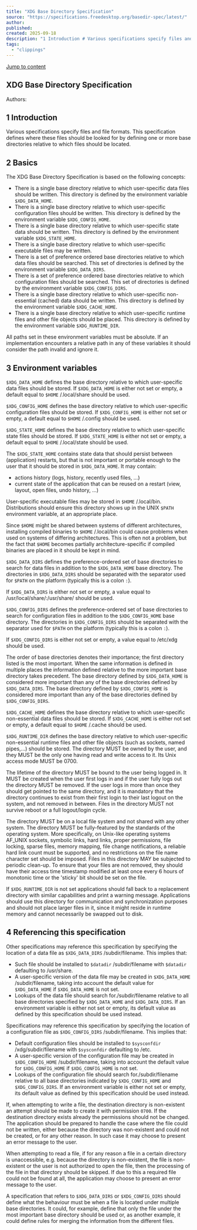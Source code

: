 ```yaml
---
title: "XDG Base Directory Specification"
source: "https://specifications.freedesktop.org/basedir-spec/latest/"
author:
published:
created: 2025-09-18
description: "1 Introduction # Various specifications specify files and file formats. This specification defines where these files should be looked for by defining one or more base directories relative to which files should be located. 2 Basics # The XDG Base Directory Specification is based on the following conc…"
tags:
  - "clippings"
---
```

[Jump to content](https://specifications.freedesktop.org/basedir-spec/latest/#_content)

## XDG Base Directory Specification

Authors:

  

## 1 Introduction

Various specifications specify files and file formats. This specification defines where these files should be looked for by defining one or more base directories relative to which files should be located.

## 2 Basics

The XDG Base Directory Specification is based on the following concepts:

- There is a single base directory relative to which user-specific data files should be written. This directory is defined by the environment variable `$XDG_DATA_HOME`.
- There is a single base directory relative to which user-specific configuration files should be written. This directory is defined by the environment variable `$XDG_CONFIG_HOME`.
- There is a single base directory relative to which user-specific state data should be written. This directory is defined by the environment variable `$XDG_STATE_HOME`.
- There is a single base directory relative to which user-specific executable files may be written.
- There is a set of preference ordered base directories relative to which data files should be searched. This set of directories is defined by the environment variable `$XDG_DATA_DIRS`.
- There is a set of preference ordered base directories relative to which configuration files should be searched. This set of directories is defined by the environment variable `$XDG_CONFIG_DIRS`.
- There is a single base directory relative to which user-specific non-essential (cached) data should be written. This directory is defined by the environment variable `$XDG_CACHE_HOME`.
- There is a single base directory relative to which user-specific runtime files and other file objects should be placed. This directory is defined by the environment variable `$XDG_RUNTIME_DIR`.

All paths set in these environment variables must be absolute. If an implementation encounters a relative path in any of these variables it should consider the path invalid and ignore it.

## 3 Environment variables

`$XDG_DATA_HOME` defines the base directory relative to which user-specific data files should be stored. If `$XDG_DATA_HOME` is either not set or empty, a default equal to `$HOME` /.local/share should be used.

`$XDG_CONFIG_HOME` defines the base directory relative to which user-specific configuration files should be stored. If `$XDG_CONFIG_HOME` is either not set or empty, a default equal to `$HOME` /.config should be used.

`$XDG_STATE_HOME` defines the base directory relative to which user-specific state files should be stored. If `$XDG_STATE_HOME` is either not set or empty, a default equal to `$HOME` /.local/state should be used.

The `$XDG_STATE_HOME` contains state data that should persist between (application) restarts, but that is not important or portable enough to the user that it should be stored in `$XDG_DATA_HOME`. It may contain:

- actions history (logs, history, recently used files, …)
- current state of the application that can be reused on a restart (view, layout, open files, undo history, …)

User-specific executable files may be stored in `$HOME` /.local/bin. Distributions should ensure this directory shows up in the UNIX `$PATH` environment variable, at an appropriate place.

Since `$HOME` might be shared between systems of different architectures, installing compiled binaries to `$HOME` /.local/bin could cause problems when used on systems of differing architectures. This is often not a problem, but the fact that `$HOME` becomes partially architecture-specific if compiled binaries are placed in it should be kept in mind.

`$XDG_DATA_DIRS` defines the preference-ordered set of base directories to search for data files in addition to the `$XDG_DATA_HOME` base directory. The directories in `$XDG_DATA_DIRS` should be separated with the separator used for `$PATH` on the platform (typically this is a colon `:`).

If `$XDG_DATA_DIRS` is either not set or empty, a value equal to /usr/local/share/:/usr/share/ should be used.

`$XDG_CONFIG_DIRS` defines the preference-ordered set of base directories to search for configuration files in addition to the `$XDG_CONFIG_HOME` base directory. The directories in `$XDG_CONFIG_DIRS` should be separated with the separator used for `$PATH` on the platform (typically this is a colon `:`).

If `$XDG_CONFIG_DIRS` is either not set or empty, a value equal to /etc/xdg should be used.

The order of base directories denotes their importance; the first directory listed is the most important. When the same information is defined in multiple places the information defined relative to the more important base directory takes precedent. The base directory defined by `$XDG_DATA_HOME` is considered more important than any of the base directories defined by `$XDG_DATA_DIRS`. The base directory defined by `$XDG_CONFIG_HOME` is considered more important than any of the base directories defined by `$XDG_CONFIG_DIRS`.

`$XDG_CACHE_HOME` defines the base directory relative to which user-specific non-essential data files should be stored. If `$XDG_CACHE_HOME` is either not set or empty, a default equal to `$HOME` /.cache should be used.

`$XDG_RUNTIME_DIR` defines the base directory relative to which user-specific non-essential runtime files and other file objects (such as sockets, named pipes,...) should be stored. The directory MUST be owned by the user, and they MUST be the only one having read and write access to it. Its Unix access mode MUST be 0700.

The lifetime of the directory MUST be bound to the user being logged in. It MUST be created when the user first logs in and if the user fully logs out the directory MUST be removed. If the user logs in more than once they should get pointed to the same directory, and it is mandatory that the directory continues to exist from their first login to their last logout on the system, and not removed in between. Files in the directory MUST not survive reboot or a full logout/login cycle.

The directory MUST be on a local file system and not shared with any other system. The directory MUST be fully-featured by the standards of the operating system. More specifically, on Unix-like operating systems AF\_UNIX sockets, symbolic links, hard links, proper permissions, file locking, sparse files, memory mapping, file change notifications, a reliable hard link count must be supported, and no restrictions on the file name character set should be imposed. Files in this directory MAY be subjected to periodic clean-up. To ensure that your files are not removed, they should have their access time timestamp modified at least once every 6 hours of monotonic time or the 'sticky' bit should be set on the file.

If `$XDG_RUNTIME_DIR` is not set applications should fall back to a replacement directory with similar capabilities and print a warning message. Applications should use this directory for communication and synchronization purposes and should not place larger files in it, since it might reside in runtime memory and cannot necessarily be swapped out to disk.

## 4 Referencing this specification

Other specifications may reference this specification by specifying the location of a data file as `$XDG_DATA_DIRS` /subdir/filename. This implies that:

- Such file should be installed to `$datadir` /subdir/filename with `$datadir` defaulting to /usr/share.
- A user-specific version of the data file may be created in `$XDG_DATA_HOME` /subdir/filename, taking into account the default value for `$XDG_DATA_HOME` if `$XDG_DATA_HOME` is not set.
- Lookups of the data file should search for./subdir/filename relative to all base directories specified by `$XDG_DATA_HOME` and `$XDG_DATA_DIRS`. If an environment variable is either not set or empty, its default value as defined by this specification should be used instead.

Specifications may reference this specification by specifying the location of a configuration file as `$XDG_CONFIG_DIRS` /subdir/filename. This implies that:

- Default configuration files should be installed to `$sysconfdir` /xdg/subdir/filename with `$sysconfdir` defaulting to /etc.
- A user-specific version of the configuration file may be created in `$XDG_CONFIG_HOME` /subdir/filename, taking into account the default value for `$XDG_CONFIG_HOME` if `$XDG_CONFIG_HOME` is not set.
- Lookups of the configuration file should search for./subdir/filename relative to all base directories indicated by `$XDG_CONFIG_HOME` and `$XDG_CONFIG_DIRS`. If an environment variable is either not set or empty, its default value as defined by this specification should be used instead.

If, when attempting to write a file, the destination directory is non-existent an attempt should be made to create it with permission `0700`. If the destination directory exists already the permissions should not be changed. The application should be prepared to handle the case where the file could not be written, either because the directory was non-existent and could not be created, or for any other reason. In such case it may choose to present an error message to the user.

When attempting to read a file, if for any reason a file in a certain directory is unaccessible, e.g. because the directory is non-existent, the file is non-existent or the user is not authorized to open the file, then the processing of the file in that directory should be skipped. If due to this a required file could not be found at all, the application may choose to present an error message to the user.

A specification that refers to `$XDG_DATA_DIRS` or `$XDG_CONFIG_DIRS` should define what the behaviour must be when a file is located under multiple base directories. It could, for example, define that only the file under the most important base directory should be used or, as another example, it could define rules for merging the information from the different files.